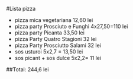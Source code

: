 #Lista pizza

- pizza mica vegetariana 12,60 lei
- pizza party Prosciuto e Funghi 4x27,50=110 lei
- pizza party Picanta 33,50 lei
- pizza Party Quatro Stagioni 32 lei
- pizza Party Prosciutto Salami 32 lei
- sos usturoi 5x2,7 = 13,50 lei
- sos picant + sos dulce 5x2,2= 11 lei

##Total: 244,6 lei
